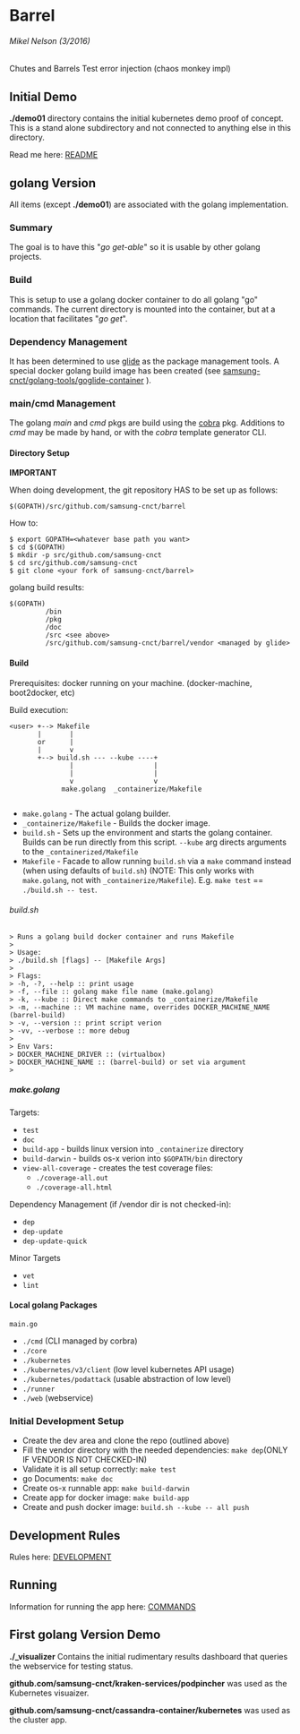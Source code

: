 # Barrel

###### Mikel Nelson (3/2016)
Chutes and Barrels Test error injection (chaos monkey impl)

## Initial Demo
**./demo01** directory contains the initial kubernetes demo proof of concept.  This is a stand alone subdirectory and not connected to anything else in this directory.

Read me here: [README](/demo01/README.md)

## golang Version
All items (except **./demo01**) are associated with the golang implementation.  

### Summary
The goal is to have this "*go get-able*" so it is usable by other golang projects.

### Build
This is setup to use a golang docker container to do all golang "go" commands.  The current directory is mounted into the container, but at a location that facilitates "*go get*". 

### Dependency Management
It has been determined to use [glide](https://github.com/Masterminds/glide) as the package management tools.  A special docker golang build image has been created (see [samsung-cnct/golang-tools/goglide-container](https://github.com/samsung-cnct/golang-tools/tree/master/goglide-container) ).

### main/cmd Management
The golang *main* and *cmd* pkgs are build using the [cobra](https://github.com/spf13/cobra) pkg.  Additions to *cmd* may be made by hand, or with the *cobra* template generator CLI.



#### Directory Setup

**IMPORTANT** 

When doing development, the git repository HAS to be set up as follows:

````
$(GOPATH)/src/github.com/samsung-cnct/barrel
````
How to:

````
$ export GOPATH=<whatever base path you want>
$ cd $(GOPATH)
$ mkdir -p src/github.com/samsung-cnct
$ cd src/github.com/samsung-cnct
$ git clone <your fork of samsung-cnct/barrel>
````
golang build results:

````
$(GOPATH)
         /bin
         /pkg
         /doc
         /src <see above>
         /src/github.com/samsung-cnct/barrel/vendor <managed by glide>
````

#### Build

Prerequisites: docker running on your machine. (docker-machine, boot2docker, etc)

Build execution:

````
<user> +--> Makefile
       |       |
       or      |
       |       v
       +--> build.sh --- --kube ----+
               |                    |
               |                    |
               v                    v
             make.golang  _containerize/Makefile
             
````

* `make.golang` - The actual golang builder.
* `_containerize/Makefile` - Builds the docker image.
* `build.sh` - Sets up the environment and starts the golang container.  Builds can be run directly from this script.  `--kube` arg directs arguments to the `_containerized/Makefile`
* `Makefile` - Facade to allow running `build.sh` via a `make` command instead (when using defaults of `build.sh`) (NOTE: This only works with `make.golang`, not with `_containerize/Makefile`).  E.g.  `make test` == `./build.sh -- test`.

###### build.sh

````
> Runs a golang build docker container and runs Makefile
> 
> Usage:
> ./build.sh [flags] -- [Makefile Args]
>
> Flags:
> -h, -?, --help :: print usage
> -f, --file :: golang make file name (make.golang)
> -k, --kube :: Direct make commands to _containerize/Makefile
> -m, --machine :: VM machine name, overrides DOCKER_MACHINE_NAME (barrel-build)
> -v, --version :: print script verion
> -vv, --verbose :: more debug
>
> Env Vars:
> DOCKER_MACHINE_DRIVER :: (virtualbox)
> DOCKER_MACHINE_NAME :: (barrel-build) or set via argument
> 
````
##### make.golang

Targets:

* `test`
* `doc`
* `build-app` - builds linux version into `_containerize` directory
* `build-darwin` - builds os-x verion into `$GOPATH/bin` directory
* `view-all-coverage` - creates the test coverage files:
	* `./coverage-all.out`
	* `./coverage-all.html` 

Dependency Management (if /vendor dir is not checked-in):

* `dep`
* `dep-update`
* `dep-update-quick`

Minor Targets

* `vet`
* `lint`

#### Local golang Packages

`main.go`

* `./cmd` (CLI managed by corbra)
* `./core` 
* `./kubernetes`
* `./kubernetes/v3/client` (low level kubernetes API usage)
* `./kubernetes/podattack` (usable abstraction of low level)
* `./runner`
* `./web` (webservice)

### Initial Development Setup
* Create the dev area and clone the repo (outlined above)
* Fill the vendor directory with the needed dependencies: `make dep`(ONLY IF VENDOR IS NOT CHECKED-IN)
* Validate it is all setup correctly: `make test`
* go Documents: `make doc`
* Create os-x runnable app: `make build-darwin`
* Create app for docker image: `make build-app`
* Create and push docker image: `build.sh --kube -- all push`

## Development Rules

Rules here: [DEVELOPMENT](DEVELOPMENT.md)

## Running
Information for running the app here: [COMMANDS](COMMANDS.md)

## First golang Version Demo
**./_visualizer** Contains the initial rudimentary results dashboard that queries the webservice for testing status.

**github.com/samsung-cnct/kraken-services/podpincher** was used as the Kubernetes visuaizer.

**github.com/samsung-cnct/cassandra-container/kubernetes** was used as the cluster app.



